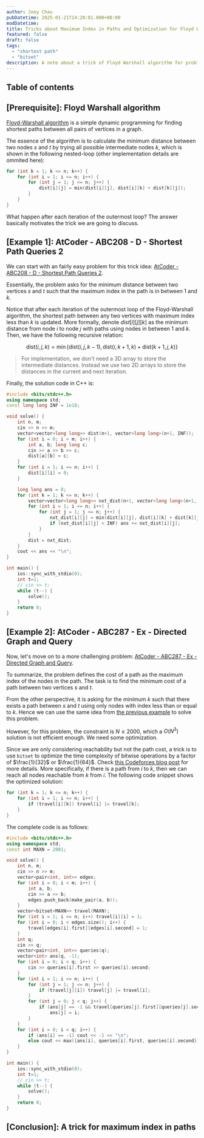 ```yaml
---
author: Joey Chau
pubDatetime: 2025-01-21T14:20:01.000+08:00
modDatetime: 
title: Tricks about Maximum Index in Paths and Optimization for Floyd Warshall Algorithm
featured: false
draft: false 
tags:
  - "shortest path"
  - "bitset"
description: A note about a trick of Floyd Warshall algorithm for problems about maximum index in paths.
---
```


## Table of contents

## [Prerequisite]: Floyd Warshall algorithm

[Floyd-Warshall algorithm](https://en.wikipedia.org/wiki/Floyd%E2%80%93Warshall_algorithm) is a simple dynamic programming for finding shortest paths between all pairs of vertices in a graph.

The essence of the algorithm is to calculate the minimum distance between two nodes $s$ and $t$ by trying all possible intermediate nodes $k$, which is shown in the following nested-loop (other implementation details are ommited here):
```cpp
for (int k = 1; k <= n; k++) {
    for (int i = 1; i <= n; i++) {
        for (int j = 1; j <= n; j++) {
            dist[i][j] = min(dist[i][j], dist[i][k] + dist[k][j]);
        }
    }
}
```

What happen after each iteration of the outermost loop? The answer basically motivates the trick we are going to discuss.

## [Example 1]: AtCoder - ABC208 - D - Shortest Path Queries 2

We can start with an fairly easy problem for this trick idea: [AtCoder - ABC208 - D - Shortest Path Queries 2](https://atcoder.jp/contests/abc208/tasks/abc208_d).

Essentially, the problem asks for the minimum distance between two vertices $s$ and $t$ such that the maximum index in the path is in between $1$ and $k$.

Notice that after each iteration of the outermost loop of the Floyd-Warshall algorithm, the shortest path between any two vertices with maximum index less than $k$ is updated. More formally, denote $dist[i][j][k]$ as the minimum distance from node $i$ to node $j$ with paths using nodes in between $1$ and $k$. Then, we have the following recursive relation:

$$
\text{dist}(i, j, k)=\min\{\text{dist}(i, j, k-1), \text{dist}(i, k+1, k) + \text{dist}(k+1, j, k)\}
$$

> For implementation, we don't need a 3D array to store the intermediate distances. Instead we use two 2D arrays to store the distances in the current and next iteration.

Finally, the solution code in C++ is:
```cpp
#include <bits/stdc++.h>
using namespace std;
const long long INF = 1e18;

void solve() {
	int n, m;
	cin >> n >> m;
	vector<vector<long long>> dist(n+1, vector<long long>(n+1, INF));
	for (int i = 0; i < m; i++) {
		int a, b; long long c;
		cin >> a >> b >> c;
		dist[a][b] = c;
	}
	for (int i = 1; i <= n; i++) {
		dist[i][i] = 0;
	}

	long long ans = 0;
	for (int k = 1; k <= n; k++) {
		vector<vector<long long>> nxt_dist(n+1, vector<long long>(n+1, INF));
		for (int i = 1; i <= n; i++) {
			for (int j = 1; j <= n; j++) {
				nxt_dist[i][j] = min(dist[i][j], dist[i][k] + dist[k][j]);
				if (nxt_dist[i][j] < INF) ans += nxt_dist[i][j];
			}
		}
		dist = nxt_dist;
	}
	cout << ans << "\n";
}

int main() {
	ios::sync_with_stdio(0);
	int t=1;
	// cin >> t;
	while (t--) {
		solve();
	}
	return 0;
}
```

## [Example 2]: AtCoder - ABC287 - Ex - Directed Graph and Query

Now, let's move on to a more challenging problem: [AtCoder - ABC287 - Ex - Directed Graph and Query](https://atcoder.jp/contests/abc287/tasks/abc287_h).

To summarize, the problem defines the cost of a path as the maximum index of the nodes in the path. The task is to find the minimum cost of a path between two vertices $s$ and $t$.

From the other perspective, it is asking for the minimum $k$ such that there exists a path between $s$ and $t$ using only nodes with index less than or equal to $k$. Hence we can use the same idea from [the previous example](#example-1-atcoder---abc208---d---shortest-path-queries-2) to solve this problem.

However, for this problem, the constraint is $N \leq 2000$, which a $O(N^3)$ solution is not efficient enough. We need some optimization.

Since we are only considering reachability but not the path cost, a trick is to use `bitset` to optimize the time complexity of bitwise operations by a factor of $\frac{1}{32}$ or $\frac{1}{64}$. Check [this Codeforces blog post](https://codeforces.com/blog/entry/73558) for more details. More specifically, if there is a path from $i$ to $k$, then we can reach all nodes reachable from $k$ from $i$. The following code snippet shows the optimized solution:

```cpp
for (int k = 1; k <= n; k++) {
    for (int i = 1; i <= n; i++) {
        if (travel[i][k]) travel[i] |= travel[k];
    }
}
```

The complete code is as follows:
```cpp
#include <bits/stdc++.h>
using namespace std;
const int MAXN = 2001;

void solve() {
	int n, m;
    cin >> n >> m;
	vector<pair<int, int>> edges;
    for (int i = 0; i < m; i++) {
        int a, b;
        cin >> a >> b;
		edges.push_back(make_pair(a, b));
    }
	vector<bitset<MAXN>> travel(MAXN);
	for (int i = 1; i <= n; i++) travel[i][i] = 1;
	for (int i = 0; i < edges.size(); i++) {
		travel[edges[i].first][edges[i].second] = 1;
	}
	int q;
	cin >> q;
	vector<pair<int, int>> queries(q);
	vector<int> ans(q, -1);
	for (int i = 0; i < q; i++) {
		cin >> queries[i].first >> queries[i].second;
	}
	for (int i = 1; i <= n; i++) {
		for (int j = 1; j <= n; j++) {
			if (travel[j][i]) travel[j] |= travel[i];
		}
		for (int j = 0; j < q; j++) {
			if (ans[j] == -1 && travel[queries[j].first][queries[j].second]) 
				ans[j] = i;
		}
	}
	for (int i = 0; i < q; i++) {
		if (ans[i] == -1) cout << -1 << "\n";
		else cout << max({ans[i], queries[i].first, queries[i].second}) << "\n";
	}
}

int main() {
	ios::sync_with_stdio(0);
	int t=1;
	// cin >> t;
	while (t--) {
		solve();
	}
	return 0;
}
```

## [Conclusion]: A trick for maximum index in paths

